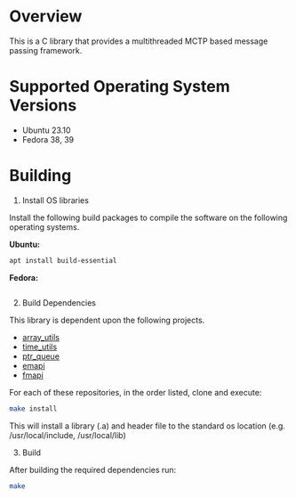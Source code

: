 # Overview

This is a C library that provides a multithreaded MCTP based message passing 
framework. 

# Supported Operating System Versions

- Ubuntu 23.10
- Fedora 38, 39

# Building

1. Install OS libraries

Install the following build packages to compile the software on the following
operating systems.

**Ubuntu:**

```bash
apt install build-essential 
```

**Fedora:**

```bash
```

2. Build Dependencies

This library is dependent upon the following projects. 

- [array_utils](https://github.com/JackrabbitLabs/array_utils)
- [time_utils](https://github.com/JackrabbitLabs/time_utils)
- [ptr_queue](https://github.com/JackrabbitLabs/ptr_queue)
- [emapi](https://github.com/JackrabbitLabs/emapi)
- [fmapi](https://github.com/JackrabbitLabs/fmapi)

For each of these repositories, in the order listed, clone and execute: 

```bash 
make install
```

This will install a library (.a) and header file to the standard os location 
(e.g. /usr/local/include, /usr/local/lib)

3. Build

After building the required dependencies run:

```bash
make
```


